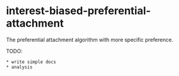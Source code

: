 # interest-biased-preferential-attachment

The preferential attachment algorithm with more specific preference.

TODO:

    * write simple docs
    * analysis
